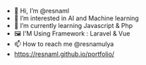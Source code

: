 - 👋 Hi, I’m @resnaml
- 👀 I’m interested in AI and Machine learning
- 🌱 I’m currently learning Javascript & Php
- 🖼  I'M Using Framework : Laravel & Vue
- 📫 How to reach me @resnamulya
- https://resnaml.github.io/portfolio/
